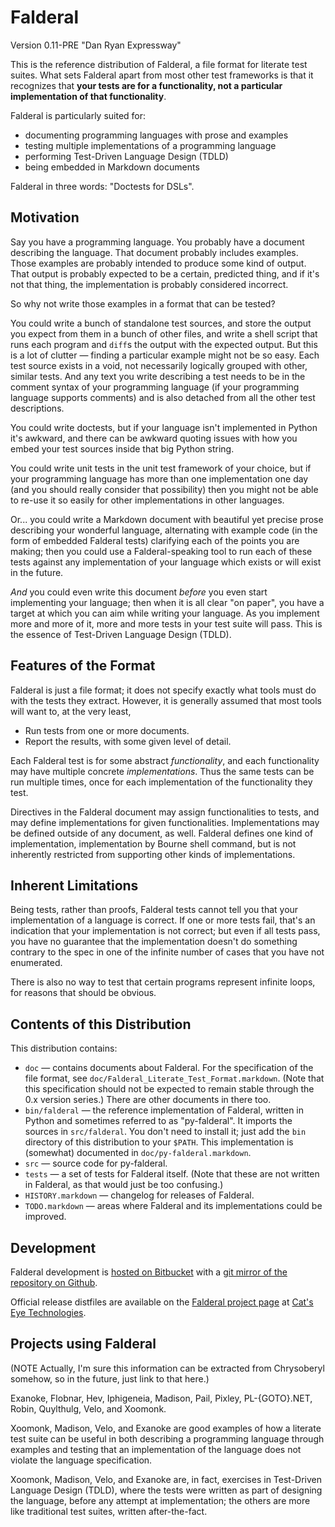 Falderal
========

Version 0.11-PRE "Dan Ryan Expressway"

This is the reference distribution of Falderal, a file format for literate
test suites.  What sets Falderal apart from most other test frameworks is
that it recognizes that **your tests are for a functionality, not a particular
implementation of that functionality**.

Falderal is particularly suited for:

*   documenting programming languages with prose and examples
*   testing multiple implementations of a programming language
*   performing Test-Driven Language Design (TDLD)
*   being embedded in Markdown documents

Falderal in three words: "Doctests for DSLs".

Motivation
----------

Say you have a programming language.  You probably have a document describing
the language.  That document probably includes examples.  Those examples are
probably intended to produce some kind of output.  That output is probably
expected to be a certain, predicted thing, and if it's not that thing, the
implementation is probably considered incorrect.

So why not write those examples in a format that can be tested?

You could write a bunch of standalone test sources, and store the output you
expect from them in a bunch of other files, and write a shell script that runs
each program and `diff`s the output with the expected output.  But this is a
lot of clutter — finding a particular example might not be so easy.  Each
test source exists in a void, not necessarily logically grouped with other,
similar tests.  And any text you write describing a test needs to be in the
comment syntax of your programming language (if your programming language
supports comments) and is also detached from all the other test descriptions.

You could write doctests, but if your language isn't implemented in Python
it's awkward, and there can be awkward quoting issues with how you embed your
test sources inside that big Python string.

You could write unit tests in the unit test framework of your choice, but
if your programming language has more than one implementation one day (and
you should really consider that possibility) then you might not be able to
re-use it so easily for other implementations in other languages.

Or... you could write a Markdown document with beautiful yet precise prose
describing your wonderful language, alternating with example code (in the
form of embedded Falderal tests) clarifying each of the points you are
making; then you could use a Falderal-speaking tool to run each of these tests
against any implementation of your language which exists or will exist in
the future.

*And* you could even write this document *before* you even start implementing
your language; then when it is all clear "on paper", you have a target at
which you can aim while writing your language.  As you implement more and more
of it, more and more tests in your test suite will pass.  This is the essence
of Test-Driven Language Design (TDLD).

Features of the Format
----------------------

Falderal is just a file format; it does not specify exactly what tools must
do with the tests they extract.  However, it is generally assumed that most
tools will want to, at the very least,

*   Run tests from one or more documents.
*   Report the results, with some given level of detail.

Each Falderal test is for some abstract _functionality_, and each
functionality may have multiple concrete _implementations_.  Thus the same
tests can be run multiple times, once for each implementation of the
functionality they test.

Directives in the Falderal document may assign functionalities to tests,
and may define implementations for given functionalities.  Implementations
may be defined outside of any document, as well.  Falderal defines one kind
of implementation, implementation by Bourne shell command, but is not
inherently restricted from supporting other kinds of implementations.

Inherent Limitations
--------------------

Being tests, rather than proofs, Falderal tests cannot tell you that your
implementation of a language is correct.  If one or more tests fail, that's
an indication that your implementation is not correct; but even if all tests
pass, you have no guarantee that the implementation doesn't do something
contrary to the spec in one of the infinite number of cases that you have not
enumerated.

There is also no way to test that certain programs represent infinite loops,
for reasons that should be obvious.

Contents of this Distribution
-----------------------------

This distribution contains:

*   `doc` — contains documents about Falderal.  For the specification of
    the file format, see `doc/Falderal_Literate_Test_Format.markdown`.
    (Note that this specification should not be expected to remain stable
    through the 0.x version series.)  There are other documents in there too.
*   `bin/falderal` — the reference implementation of Falderal, written in
    Python and sometimes referred to as "py-falderal".  It imports the
    sources in `src/falderal`.  You don't need to install it; just add
    the `bin` directory of this distribution to your `$PATH`.  This
    implementation is (somewhat) documented in `doc/py-falderal.markdown`.
*   `src` — source code for py-falderal.
*   `tests` — a set of tests for Falderal itself.  (Note that these are not
    written in Falderal, as that would just be too confusing.)
*   `HISTORY.markdown` — changelog for releases of Falderal.
*   `TODO.markdown` — areas where Falderal and its implementations could be
    improved.

Development
-----------

Falderal development is
[hosted on Bitbucket](https://bitbucket.org/catseye/falderal/) with a
[git mirror of the repository on Github](https://github.com/catseye/Falderal).

Official release distfiles are available on the
[Falderal project page](http://catseye.tc/node/Falderal) at
[Cat's Eye Technologies](http://catseye.tc/).

Projects using Falderal
-----------------------

(NOTE Actually, I'm sure this information can be extracted from Chrysoberyl
somehow, so in the future, just link to that here.)

Exanoke, Flobnar, Hev, Iphigeneia, Madison, Pail, Pixley, PL-{GOTO}.NET, Robin,
Quylthulg, Velo, and Xoomonk.

Xoomonk, Madison, Velo, and Exanoke are good examples of how a literate
test suite can be useful in both describing a programming language through
examples and testing that an implementation of the language does not violate
the language specification.

Xoomonk, Madison, Velo, and Exanoke are, in fact, exercises in Test-Driven
Language Design (TDLD), where the tests were written as part of designing the
language, before any attempt at implementation; the others are more like
traditional test suites, written after-the-fact.
